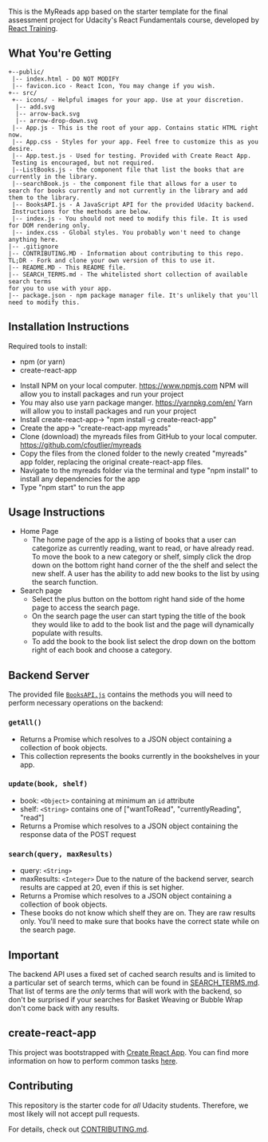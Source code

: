 This is the MyReads app based on the starter template for the final assessment project for Udacity's React Fundamentals course, developed by [React Training](https://reacttraining.com).

## What You're Getting
```
+--public/    
 |-- index.html - DO NOT MODIFY
 |-- favicon.ico - React Icon, You may change if you wish.
+-- src/
 +-- icons/ - Helpful images for your app. Use at your discretion.
  |-- add.svg
  |-- arrow-back.svg
  |-- arrow-drop-down.svg
 |-- App.js - This is the root of your app. Contains static HTML right now.
 |-- App.css - Styles for your app. Feel free to customize this as you desire.
 |-- App.test.js - Used for testing. Provided with Create React App.
 Testing is encouraged, but not required.
 |--ListBooks.js - the component file that list the books that are currently in the library.
 |--searchBook.js - the component file that allows for a user to search for books currently and not currently in the library and add them to the library.
 |-- BooksAPI.js - A JavaScript API for the provided Udacity backend.
 Instructions for the methods are below.
 |-- index.js - You should not need to modify this file. It is used for DOM rendering only.
 |-- index.css - Global styles. You probably won't need to change anything here.
|-- .gitignore
|-- CONTRIBUTING.MD - Information about contributing to this repo.
TL;DR - Fork and clone your own version of this to use it.
|-- README.MD - This README file.
|-- SEARCH_TERMS.md - The whitelisted short collection of available search terms
for you to use with your app.
|-- package.json - npm package manager file. It's unlikely that you'll need to modify this.
```

## Installation Instructions
Required tools to install:
- npm (or yarn)
- create-react-app

* Install NPM on your local computer.  https://www.npmjs.com NPM will allow you to install packages and run your project
* You may also use yarn package manger. https://yarnpkg.com/en/ Yarn will allow you to install packages and run your project
* Install create-react-app-> "npm install -g create-react-app"
* Create the app-> "create-react-app myreads"
* Clone (download) the myreads files from GitHub to your local computer.  https://github.com/cfoutlier/myreads
* Copy the files from the cloned folder to the newly created "myreads" app folder, replacing the original create-react-app files.
* Navigate to the myreads folder via the terminal and type "npm install" to install any dependencies for the app
* Type "npm start" to run the app


## Usage Instructions
* Home Page
  * The home page of the app is a listing of books that a user can categorize as currently reading, want to read, or have already read.  To move the book to a new category or shelf, simply click the drop down on the bottom right hand corner of the the shelf and select the new shelf.  A user has the ability to add new books to the list by using the search function.
* Search page
  * Select the plus button on the bottom right hand side of the home page to access the search page.
  * On the search page the user can start typing the title of the book they would like to add to the book list and the page will dynamically populate with results.
  * To add the book to the book list select the drop down on the bottom right of each book and choose a category.

## Backend Server

The provided file [`BooksAPI.js`](src/BooksAPI.js) contains the methods you will need to perform necessary operations on the backend:

### `getAll()`
* Returns a Promise which resolves to a JSON object containing a collection of book objects.
* This collection represents the books currently in the bookshelves in your app.

### `update(book, shelf)`
* book: `<Object>` containing at minimum an `id` attribute
* shelf: `<String>` contains one of ["wantToRead", "currentlyReading", "read"]  
* Returns a Promise which resolves to a JSON object containing the response data of the POST request

### `search(query, maxResults)`
* query: `<String>`
* maxResults: `<Integer>` Due to the nature of the backend server, search results are capped at 20, even if this is set higher.
* Returns a Promise which resolves to a JSON object containing a collection of book objects.
* These books do not know which shelf they are on. They are raw results only. You'll need to make sure that books have the correct state while on the search page.

## Important
The backend API uses a fixed set of cached search results and is limited to a particular set of search terms, which can be found in [SEARCH_TERMS.md](SEARCH_TERMS.md). That list of terms are the _only_ terms that will work with the backend, so don't be surprised if your searches for Basket Weaving or Bubble Wrap don't come back with any results.

## create-react-app

This project was bootstrapped with [Create React App](https://github.com/facebookincubator/create-react-app). You can find more information on how to perform common tasks [here](https://github.com/facebookincubator/create-react-app/blob/master/packages/react-scripts/template/README.md).

## Contributing

This repository is the starter code for _all_ Udacity students. Therefore, we most likely will not accept pull requests.

For details, check out [CONTRIBUTING.md](CONTRIBUTING.md).
